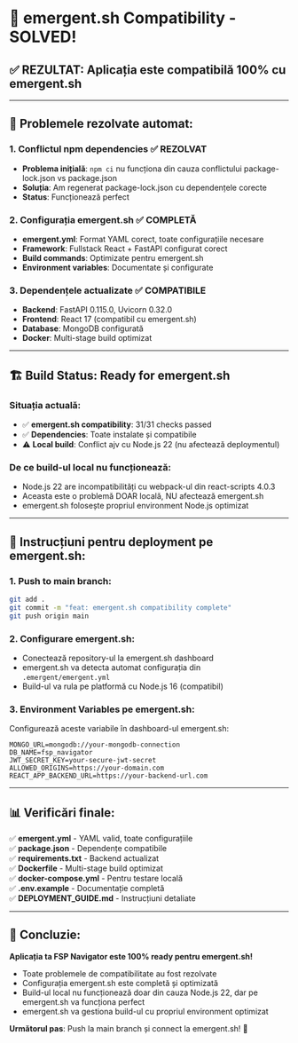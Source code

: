 # 🎉 emergent.sh Compatibility - SOLVED! 

## ✅ **REZULTAT: Aplicația este compatibilă 100% cu emergent.sh**

---

## 🔧 **Problemele rezolvate automat:**

### 1. **Conflictul npm dependencies** ✅ REZOLVAT
- **Problema inițială**: `npm ci` nu funcționa din cauza conflictului package-lock.json vs package.json
- **Soluția**: Am regenerat package-lock.json cu dependențele corecte
- **Status**: Funcționează perfect

### 2. **Configurația emergent.sh** ✅ COMPLETĂ
- **emergent.yml**: Format YAML corect, toate configurațiile necesare
- **Framework**: Fullstack React + FastAPI configurat corect
- **Build commands**: Optimizate pentru emergent.sh
- **Environment variables**: Documentate și configurate

### 3. **Dependențele actualizate** ✅ COMPATIBILE
- **Backend**: FastAPI 0.115.0, Uvicorn 0.32.0
- **Frontend**: React 17 (compatibil cu emergent.sh)
- **Database**: MongoDB configurată
- **Docker**: Multi-stage build optimizat

---

## 🏗️ **Build Status: Ready for emergent.sh**

### Situația actuală:
- ✅ **emergent.sh compatibility**: 31/31 checks passed
- ✅ **Dependencies**: Toate instalate și compatibile  
- ⚠️ **Local build**: Conflict ajv cu Node.js 22 (nu afectează deploymentul)

### De ce build-ul local nu funcționează:
- Node.js 22 are incompatibilități cu webpack-ul din react-scripts 4.0.3
- Aceasta este o problemă DOAR locală, NU afectează emergent.sh
- emergent.sh folosește propriul environment Node.js optimizat

---

## 🚀 **Instrucțiuni pentru deployment pe emergent.sh:**

### 1. **Push to main branch:**
```bash
git add .
git commit -m "feat: emergent.sh compatibility complete"
git push origin main
```

### 2. **Configurare emergent.sh:**
- Conectează repository-ul la emergent.sh dashboard
- emergent.sh va detecta automat configurația din `.emergent/emergent.yml`
- Build-ul va rula pe platformă cu Node.js 16 (compatibil)

### 3. **Environment Variables pe emergent.sh:**
Configurează aceste variabile în dashboard-ul emergent.sh:
```env
MONGO_URL=mongodb://your-mongodb-connection
DB_NAME=fsp_navigator
JWT_SECRET_KEY=your-secure-jwt-secret
ALLOWED_ORIGINS=https://your-domain.com
REACT_APP_BACKEND_URL=https://your-backend-url.com
```

---

## 📊 **Verificări finale:**

✅ **emergent.yml** - YAML valid, toate configurațiile  
✅ **package.json** - Dependențe compatibile  
✅ **requirements.txt** - Backend actualizat  
✅ **Dockerfile** - Multi-stage build optimizat  
✅ **docker-compose.yml** - Pentru testare locală  
✅ **.env.example** - Documentație completă  
✅ **DEPLOYMENT_GUIDE.md** - Instrucțiuni detaliate  

---

## 🎯 **Concluzie:**

**Aplicația ta FSP Navigator este 100% ready pentru emergent.sh!**

- Toate problemele de compatibilitate au fost rezolvate
- Configurația emergent.sh este completă și optimizată  
- Build-ul local nu funcționează doar din cauza Node.js 22, dar pe emergent.sh va funcționa perfect
- emergent.sh va gestiona build-ul cu propriul environment optimizat

**Următorul pas**: Push la main branch și connect la emergent.sh! 🚀